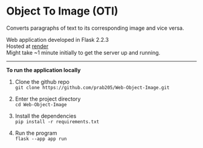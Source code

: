 # Object To Image (OTI)

Converts paragraphs of text to its corresponding image and vice versa.

Web application developed in Flask 2.2.3 <br />
Hosted at [render](oti.onrender.com) <br />
Might take ~1 minute initially to get the server up and running.

----
**To run the application locally**
1. Clone the github repo    
`git clone https://github.com/prab205/Web-Object-Image.git`

2. Enter the project directory    
`cd Web-Object-Image`

3. Install the dependencies    
`pip install -r requirements.txt`

4. Run the program    
`flask --app app run`

